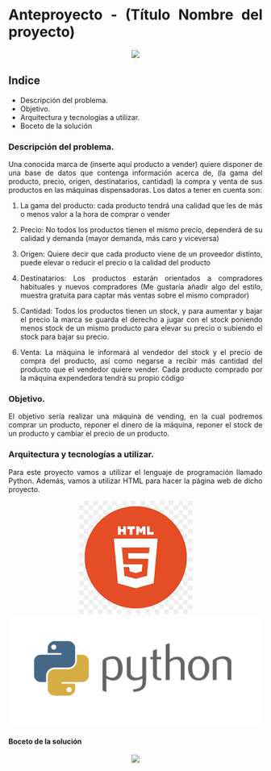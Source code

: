 <div align="justify">

# Anteproyecto - (Título Nombre del proyecto)

<div align="center">
<img src="https://github.com/21raz21/proyecto-ets/blob/feature_4/Estructura_del_proyecto/Doc/img/vending.avif" />
</div>

## Indice
- Descripción del problema.
- Objetivo.
- Arquitectura y tecnologías a utilizar.
- Boceto de la solución


### Descripción del problema.

Una conocida marca de (inserte aquí producto a vender) quiere disponer de una base de datos que contenga información acerca de, (la gama del producto, precio, origen, destinatarios, cantidad) la compra y venta de sus productos en las máquinas dispensadoras. Los datos a tener en cuenta son:

1. La gama del producto: cada producto tendrá una calidad que les de más o menos valor a la hora de comprar o vender

2. Precio: No todos los productos tienen el mismo precio, dependerá de su calidad y demanda (mayor demanda, más caro y viceversa)

3. Origen: Quiere decir que cada producto viene de un proveedor distinto, puede elevar o reducir el precio o la calidad del producto

4. Destinatarios: Los productos estarán orientados a compradores habituales y nuevos compradores (Me gustaría añadir algo del estilo, muestra gratuita para captar más ventas sobre el mismo comprador)

5. Cantidad: Todos los productos tienen un stock, y para aumentar y bajar el precio la marca se guarda el derecho a jugar con el stock poniendo menos stock de un mismo producto para elevar su precio o subiendo el stock para bajar su precio.

6. Venta: La máquina le informará al vendedor del stock y el precio de compra del producto, así como negarse a recibir más cantidad del producto que el vendedor quiere vender. Cada producto comprado por la máquina expendedora tendrá su propio código

### Objetivo.

El objetivo sería realizar una máquina de vending, en la cual podremos comprar un producto, reponer el dinero de la máquina, reponer el stock de un producto y cambiar el precio de un producto.

### Arquitectura y tecnologías a utilizar.
Para este proyecto vamos a utilizar el lenguaje de programación llamado Python. Además, vamos a utilizar HTML para hacer la página web de dicho proyecto.

<div align="center">
<img src="https://github.com/21raz21/proyecto-ets/blob/main/Estructura_del_proyecto/Doc/img/html.png" />
</div>

<div align="center">
<img src="https://github.com/21raz21/proyecto-ets/blob/main/Estructura_del_proyecto/Doc/img/phyton.png" />
</div>

#### Boceto de la solución

<div align="center">
<img src="../img/imagen-boceto.png" />
</div>
